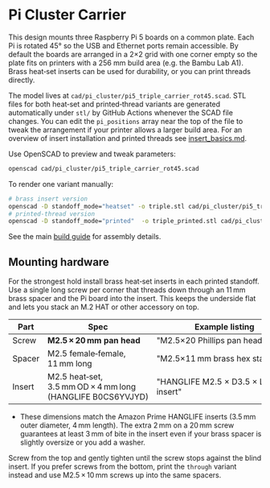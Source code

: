 # Pi Cluster Carrier

This design mounts three Raspberry Pi 5 boards on a common plate. Each Pi is rotated 45° so the USB and Ethernet ports remain accessible. By default the boards are arranged in a 2×2 grid with one corner empty so the plate fits on printers with a 256 mm build area (e.g. the Bambu Lab A1). Brass heat‑set inserts can be used for durability, or you can print threads directly.

The model lives at `cad/pi_cluster/pi5_triple_carrier_rot45.scad`.  STL files for both heat‑set and printed‑thread variants are generated automatically under `stl/` by GitHub Actions whenever the SCAD file changes.
You can edit the `pi_positions` array near the top of the file to tweak the arrangement if your printer allows a larger build area.
For an overview of insert installation and printed threads see [insert_basics.md](insert_basics.md).


Use OpenSCAD to preview and tweak parameters:

```bash
openscad cad/pi_cluster/pi5_triple_carrier_rot45.scad
```

To render one variant manually:

```bash
# brass insert version
openscad -D standoff_mode="heatset" -o triple.stl cad/pi_cluster/pi5_triple_carrier_rot45.scad
# printed-thread version
openscad -D standoff_mode="printed"  -o triple_printed.stl cad/pi_cluster/pi5_triple_carrier_rot45.scad
```

See the main [build guide](build_guide.md) for assembly details.

## Mounting hardware

For the strongest hold install brass heat‑set inserts in each printed
standoff.  Use a single long screw per corner that threads down through
an 11 mm brass spacer and the Pi board into the insert.  This keeps the
underside flat and lets you stack an M.2 HAT or other accessory on top.

| Part   | Spec                                 | Example listing                          |
| ------ | ------------------------------------ | ---------------------------------------- |
| Screw  | **M2.5 × 20 mm pan head**            | "M2.5×20 Phillips pan head"              |
| Spacer | M2.5 female‑female, 11 mm long       | "M2.5×11 mm brass hex standoff"          |
| Insert | M2.5 heat‑set, 3.5 mm OD × 4 mm long (HANGLIFE B0CS6YVJYD) | "HANGLIFE M2.5 × D3.5 × L4 brass insert" |

- These dimensions match the Amazon Prime HANGLIFE inserts (3.5 mm outer diameter, 4 mm length). The extra 2 mm on a 20 mm screw guarantees at least 3 mm of bite in the insert even if your brass spacer is slightly oversize or you add a washer.

Screw from the top and gently tighten until the screw stops against the
blind insert.  If you prefer screws from the bottom, print the
`through` variant instead and use M2.5 × 10 mm screws up into the same
spacers.
